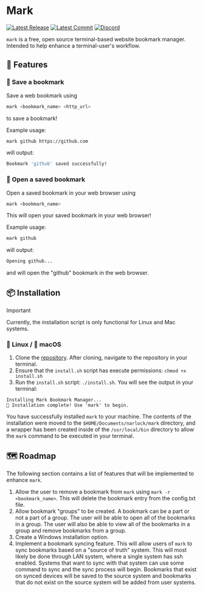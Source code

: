 # Mark

[![Latest Release](https://img.shields.io/github/v/release/narlock/mark)](https://github.com/narlock/mark/releases/)
[![Latest Commit](https://img.shields.io/github/last-commit/narlock/mark)](https://github.com/narlock/mark/commits/main)
[![Discord](https://discordapp.com/api/guilds/821757961830793236/widget.png?style=shield)](https://discord.gg/eEbEYbXaNS)

`mark` is a free, open source terminal-based website bookmark manager. Intended to help enhance a terminal-user's workflow.

## 🚀 Features

### 💾 Save a bookmark
Save a web bookmark using
```sh
mark <bookmark_name> <http_url>
```
to save a bookmark!

Example usage:
```sh
mark github https://github.com
```
will output:
```sh
Bookmark 'github' saved successfully!
```

### 📍 Open a saved bookmark
Open a saved bookmark in your web browser using
```sh
mark <bookmark_name>
```
This will open your saved bookmark in your web browser!

Example usage:
```sh
mark github
```
will output:
```sh
Opening github...
```
and will open the "github" bookmark in the web browser.

## 📦 Installation

> [!IMPORTANT]  
> Currently, the installation script is only functional for Linux and Mac systems.

### 🐧 Linux / 🍎 macOS
1. Clone the [repository](https://github.com/narlock/mark). After cloning, navigate to the repository in your terminal.
2. Ensure that the `install.sh` script has execute permissions: `chmod +x install.sh`
3. Run the `install.sh` script: `./install.sh`. You will see the output in your terminal:

```
Installing Mark Bookmark Manager...
🚀 Installation complete! Use 'mark' to begin.
```

You have successfully installed `mark` to your machine. The contents of the installation were moved to the `$HOME/Documents/narlock/mark` directory, and a wrapper has been created inside of the `/usr/local/bin` directory to allow the `mark` command to be executed in your terminal.

## 🗺️ Roadmap
The following section contains a list of features that will be implemented to enhance `mark`.
1. Allow the user to remove a bookmark from `mark` using `mark -r <bookmark_name>`. This will delete the bookmark entry from the config.txt file.
2. Allow bookmark "groups" to be created. A bookmark can be a part or not a part of a group. The user will be able to open all of the bookmarks in a group. The user will also be able to view all of the bookmarks in a group and remove bookmarks from a group.
3. Create a Windows installation option.
4. Implement a bookmark syncing feature. This will allow users of `mark` to sync bookmarks based on a "source of truth" system. This will most likely be done through LAN system, where a single system has ssh enabled. Systems that want to sync with that system can use some command to sync and the sync process will begin. Bookmarks that exist on synced devices will be saved to the source system and bookmarks that do not exist on the source system will be added from user systems.